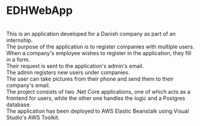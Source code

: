 # EDHWebApp
<br>
This is an application developed for a Danish company as part of an internship.
<br>
The purpose of the application is to register companies with multiple users. 
<br>
When a company's employee wishes to register in the application, they fill in a form. 
<br>
Their request is sent to the application's admin's email.
<br>
The admin registers new users under companies.
<br>
The user can take pictures from their phone and send them to their company's email.
<br>
The project consists of two .Net Core applications, one of which acts as a frontend for users, while the other one handles the logic and a Postgres database.
<br>
The application has been deployed to AWS Elastic Beanstalk using Visual Studio's AWS Toolkit.
